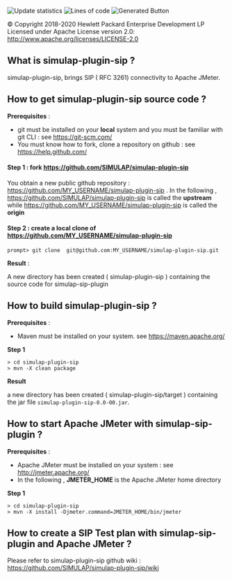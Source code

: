 ![Update statistics](https://github.com/SIMULAP/simulap-plugin-sip/workflows/Update%20statistics/badge.svg) ![Lines of code](https://github.com/SIMULAP/simulap-plugin-sip/workflows/Update%20statistics/loc_badge.svg)
![Generated Button](https://raw.githubusercontent.com/SIMULAP/simulap-plugin-sip/image-data/badge.svg)

© Copyright 2018-2020 Hewlett Packard Enterprise Development LP
Licensed under Apache License version 2.0: http://www.apache.org/licenses/LICENSE-2.0

## What is simulap-plugin-sip ?
simulap-plugin-sip, brings SIP ( RFC 3261) connectivity to Apache JMeter.
 


## How to get simulap-plugin-sip source code ?

__Prerequisites__ : 

* git must be installed on your __local__ system and you must be familiar with git CLI  : see https://git-scm.com/
* You must know how to fork, clone a repository on github  : see https://help.github.com/

#### __Step 1__ : fork https://github.com/SIMULAP/simulap-plugin-sip

You obtain a new public github repository  : https://github.com/MY_USERNAME/simulap-plugin-sip .
In the following , https://github.com/SIMULAP/simulap-plugin-sip is called the __upstream__ while https://github.com/MY_USERNAME/simulap-plugin-sip is called the __origin__

#### __Step 2__ : create a local clone of https://github.com/MY_USERNAME/simulap-plugin-sip

```
prompt> git clone  git@github.com:MY_USERNAME/simulap-plugin-sip.git
```

__Result__ :

A new directory has been created ( simulap-plugin-sip ) containing the source code for simulap-sip-plugin



## How to build simulap-plugin-sip  ?

__Prerequisites__ : 
* Maven must be installed on your system. see https://maven.apache.org/

__Step 1__

```
> cd simulap-plugin-sip
> mvn -X clean package 
```
__Result__

a new directory has been created ( simulap-plugin-sip/target ) containing the jar file `simulap-plugin-sip-0.0-00.jar`.



## How to start Apache JMeter with simulap-sip-plugin ?

__Prerequisites__ :
* Apache JMeter must be installed on your system : see http://jmeter.apache.org/
* In the following ,  __JMETER_HOME__ is the Apache JMeter home directory

__Step 1__

```
> cd simulap-plugin-sip
> mvn -X install -Djmeter.command=JMETER_HOME/bin/jmeter 
```


## How to create a SIP Test plan with  simulap-sip-plugin and Apache JMeter ?

Please refer to simulap-plugin-sip github wiki : https://github.com/SIMULAP/simulap-plugin-sip/wiki


